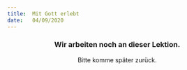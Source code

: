 ```yaml
---
title:  Mit Gott erlebt
date:   04/09/2020
---
```


### <center>Wir arbeiten noch an dieser Lektion.</center>
<center>Bitte komme später zurück.</center>